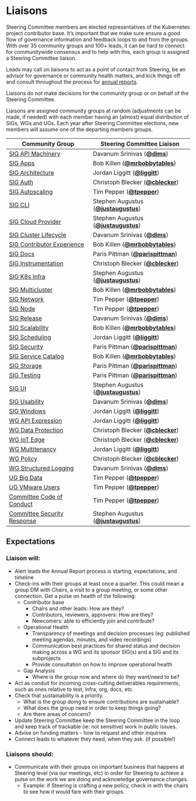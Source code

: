 <!---
This is an autogenerated file!

Please do not edit this file directly, but instead make changes to the
sigs.yaml file in the project root.

To understand how this file is generated, see https://git.k8s.io/community/generator/README.md
--->

# Liaisons

Steering Committee members are elected representatives of the Kubernetes
project contributor base. It’s important that we make sure ensure a good
flow of governance information and feedback loops to and from the 
groups. With over 35 community groups and 100+ leads, it can be hard to 
connect for communitywide consensus and to help with this, each group 
is assigned a Steering Committee liaison. 

Leads may call on liaisons to act as a point of contact from Steering, 
be an advisor for governance or community health matters, and kick
things off and consult throughout the process for [annual reports](committee-steering/governance/annual-reports.md).

Liaisons do not make decisions for the community group or on behalf of
the Steering Committee.

Liaisons are assigned community groups at random (adjustments can be
made, if needed) with each member having an (almost) equal distribution
of SIGs, WGs and UGs. Each year after Steering Committee elections, new 
members will assume one of the departing members groups. 

| Community Group            | Steering Committee Liaison |
| -------------------------- | -------------------------- |
| [SIG API Machinery](sig-api-machinery/README.md) | Davanum Srinivas (**[@dims](https://github.com/dims)**) |
| [SIG Apps](sig-apps/README.md) | Bob Killen (**[@mrbobbytables](https://github.com/mrbobbytables)**) |
| [SIG Architecture](sig-architecture/README.md) | Jordan Liggitt (**[@liggitt](https://github.com/liggitt)**) |
| [SIG Auth](sig-auth/README.md) | Christoph Blecker (**[@cblecker](https://github.com/cblecker)**) |
| [SIG Autoscaling](sig-autoscaling/README.md) | Tim Pepper (**[@tpepper](https://github.com/tpepper)**) |
| [SIG CLI](sig-cli/README.md) | Stephen Augustus (**[@justaugustus](https://github.com/justaugustus)**) |
| [SIG Cloud Provider](sig-cloud-provider/README.md) | Stephen Augustus (**[@justaugustus](https://github.com/justaugustus)**) |
| [SIG Cluster Lifecycle](sig-cluster-lifecycle/README.md) | Davanum Srinivas (**[@dims](https://github.com/dims)**) |
| [SIG Contributor Experience](sig-contributor-experience/README.md) | Bob Killen (**[@mrbobbytables](https://github.com/mrbobbytables)**) |
| [SIG Docs](sig-docs/README.md) | Paris Pittman (**[@parispittman](https://github.com/parispittman)**) |
| [SIG Instrumentation](sig-instrumentation/README.md) | Christoph Blecker (**[@cblecker](https://github.com/cblecker)**) |
| [SIG K8s Infra](sig-k8s-infra/README.md) | Stephen Augustus (**[@justaugustus](https://github.com/justaugustus)**) |
| [SIG Multicluster](sig-multicluster/README.md) | Bob Killen (**[@mrbobbytables](https://github.com/mrbobbytables)**) |
| [SIG Network](sig-network/README.md) | Tim Pepper (**[@tpepper](https://github.com/tpepper)**) |
| [SIG Node](sig-node/README.md) | Tim Pepper (**[@tpepper](https://github.com/tpepper)**) |
| [SIG Release](sig-release/README.md) | Davanum Srinivas (**[@dims](https://github.com/dims)**) |
| [SIG Scalability](sig-scalability/README.md) | Bob Killen (**[@mrbobbytables](https://github.com/mrbobbytables)**) |
| [SIG Scheduling](sig-scheduling/README.md) | Jordan Liggitt (**[@liggitt](https://github.com/liggitt)**) |
| [SIG Security](sig-security/README.md) | Paris Pittman (**[@parispittman](https://github.com/parispittman)**) |
| [SIG Service Catalog](sig-service-catalog/README.md) | Bob Killen (**[@mrbobbytables](https://github.com/mrbobbytables)**) |
| [SIG Storage](sig-storage/README.md) | Paris Pittman (**[@parispittman](https://github.com/parispittman)**) |
| [SIG Testing](sig-testing/README.md) | Paris Pittman (**[@parispittman](https://github.com/parispittman)**) |
| [SIG UI](sig-ui/README.md) | Stephen Augustus (**[@justaugustus](https://github.com/justaugustus)**) |
| [SIG Usability](sig-usability/README.md) | Davanum Srinivas (**[@dims](https://github.com/dims)**) |
| [SIG Windows](sig-windows/README.md) | Jordan Liggitt (**[@liggitt](https://github.com/liggitt)**) |
| [WG API Expression](wg-api-expression/README.md) | Jordan Liggitt (**[@liggitt](https://github.com/liggitt)**) |
| [WG Data Protection](wg-data-protection/README.md) | Christoph Blecker (**[@cblecker](https://github.com/cblecker)**) |
| [WG IoT Edge](wg-iot-edge/README.md) | Christoph Blecker (**[@cblecker](https://github.com/cblecker)**) |
| [WG Multitenancy](wg-multitenancy/README.md) | Jordan Liggitt (**[@liggitt](https://github.com/liggitt)**) |
| [WG Policy](wg-policy/README.md) | Christoph Blecker (**[@cblecker](https://github.com/cblecker)**) |
| [WG Structured Logging](wg-structured-logging/README.md) | Davanum Srinivas (**[@dims](https://github.com/dims)**) |
| [UG Big Data](ug-big-data/README.md) | Tim Pepper (**[@tpepper](https://github.com/tpepper)**) |
| [UG VMware Users](ug-vmware-users/README.md) | Tim Pepper (**[@tpepper](https://github.com/tpepper)**) |
| [Committee Code of Conduct](committee-code-of-conduct/README.md) | Tim Pepper (**[@tpepper](https://github.com/tpepper)**) |
| [Committee Security Response](committee-security-response/README.md) | Stephen Augustus (**[@justaugustus](https://github.com/justaugustus)**) |
<!-- BEGIN CUSTOM CONTENT -->
## Expectations
### Liaison will: 
- Alert leads the Annual Report process is starting, expectations, and timeline
- Check-ins with their groups at least once a quarter. This could mean a group DM
with Chairs, a visit to a group meeting, or some other connection. Get a pulse 
on health of the following:
  - Contributor base
    - Chairs and other leads: How are they?
    - Contributors, reviewers, approvers: How are they?
    - Newcomers: able to efficiently join and contribute?
  - Operational Health
    - Transparency of meetings and decision processes (eg: published meeting 
  agendas, minutes, and video recordings)
    - Communication best practices for shared status and decision making across 
  a WG and its sponsor SIG(s) and a SIG and its subprojects
    - Provide consultation on how to improve operational health
  - Gap Analysis
    - Where is the group now and where do they want/need to be?
- Act as conduit for incoming cross-cutting deliverables requirements, such as 
ones relative to test, infra, org, docs, etc.
- Check that sustainability is a priority. 
  - What is the group doing to ensure contributions are sustainable? 
  - What does the group need in order to keep things going? 
  - Are there areas of concern?
- Update Steering Committee keep the Steering Committee in the loop and keep 
track of trackable (ie: not sensitive) work in public issues.
- Advise on funding matters - how to request and other inquiries 
- Connect leads to whatever they need, when they ask. (if possible!)

### Liaisons should:
- Communicate with their groups on important business that happens at Steering 
level (via our meetings, etc) in order for Steering to achieve a pulse on the 
work we are doing and acknowledge governance changes. 
  - Example: if Steering is crafting a new policy, check in with the chairs to 
see how it would fare with their groups.

<!-- END CUSTOM CONTENT -->
